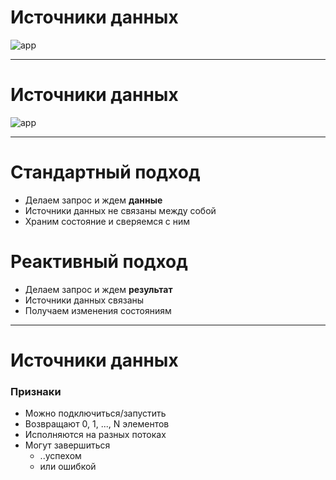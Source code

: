 <!-- .slide: data-transition="fade-out slide-in" -->

# Источники данных

![app](lecture/rx/img/img_data_sources.png)
<!-- .element: width="60%" class="fragment" data-fragment-index="1"-->

<!-- .element: class="center-horizontal" -->

------

<!-- .slide: data-transition="fade" -->

# Источники данных

![app](lecture/rx/img/img_data_sources_reactive.png)
<!-- .element: width="60%" -->

<!-- .element: class="center-horizontal" -->

------

<!-- .slide: data-transition="fade" -->

# Стандартный подход

* Делаем запрос и ждем **данные**
* Источники данных не связаны между собой
* Храним состояние и сверяемся с ним

# Реактивный подход

* Делаем запрос и ждем **результат**
* Источники данных связаны
* Получаем изменения состояниям

------

<!-- .slide: data-transition="fade" -->

# Источники данных

### Признаки

* <!-- .element: class="fragment" data-fragment-index="1"--> Можно подключиться<span class="fragment" data-fragment-index="2">/запустить</span>
* <!-- .element: class="fragment" data-fragment-index="3"--> Возвращают 0, 1, ..., N элементов
* <!-- .element: class="fragment" data-fragment-index="4"--> Исполняются на разных потоках
* <!-- .element: class="fragment" data-fragment-index="5"--> Могут завершиться
    + <!-- .element: class="fragment" data-fragment-index="6"--> ..успехом
    + <!-- .element: class="fragment" data-fragment-index="6"--> или ошибкой